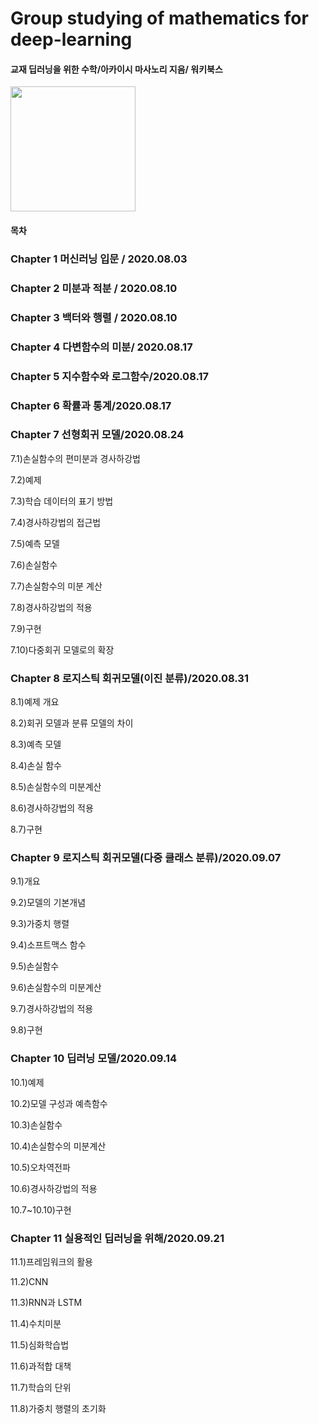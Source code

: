 # Group studying of mathematics for deep-learning 
#### 교재 딥러닝을 위한 수학/아카이시 마사노리 지음/ 워키북스 
<div>
  <img width="200" src="https://user-images.githubusercontent.com/67411105/89865570-f2c34300-dbe8-11ea-83a3-e56c6a54ad47.jpg">
</div>


#### 목차
### Chapter 1 머신러닝 입문 / 2020.08.03

### Chapter 2 미분과 적분 / 2020.08.10

### Chapter 3 백터와 행렬 / 2020.08.10

### Chapter 4 다변함수의 미분/ 2020.08.17

### Chapter 5 지수함수와 로그함수/2020.08.17

### Chapter 6 확률과 통계/2020.08.17

### Chapter 7 선형회귀 모델/2020.08.24   
7.1)손실함수의 편미분과 경사하강법

7.2)예제

7.3)학습 데이터의 표기 방법

7.4)경사하강법의 접근법

7.5)예측 모델

7.6)손실함수

7.7)손실함수의 미분 계산

7.8)경사하강법의 적용

7.9)구현

7.10)다중회귀 모델로의 확장


### Chapter 8 로지스틱 회귀모델(이진 분류)/2020.08.31

8.1)예제 개요

8.2)회귀 모델과 분류 모델의 차이

8.3)예측 모델

8.4)손실 함수 

8.5)손실함수의 미분계산

8.6)경사하강법의 적용 

8.7)구현


### Chapter 9 로지스틱 회귀모델(다중 클래스 분류)/2020.09.07

9.1)개요

9.2)모델의 기본개념

9.3)가중치 행렬

9.4)소프트맥스 함수

9.5)손실함수

9.6)손실함수의 미분계산

9.7)경사하강법의 적용

9.8)구현


### Chapter 10 딥러닝 모델/2020.09.14

10.1)예제

10.2)모델 구성과 예측함수

10.3)손실함수

10.4)손실함수의 미분계산

10.5)오차역전파

10.6)경사하강법의 적용

10.7~10.10)구현


### Chapter 11 실용적인 딥러닝을 위해/2020.09.21

11.1)프레임워크의 활용

11.2)CNN

11.3)RNN과 LSTM

11.4)수치미분

11.5)심화학습법

11.6)과적합 대책

11.7)학습의 단위

11.8)가중치 행렬의 초기화
